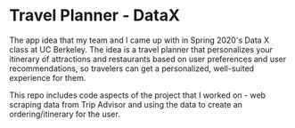 # Travel Planner - DataX

The app idea that my team and I came up with in Spring 2020's Data X class at UC Berkeley. The idea is a travel planner that personalizes your itinerary of attractions and restaurants based on user preferences and user recommendations, so travelers can get a personalized, well-suited experience for them. 

This repo includes code aspects of the project that I worked on - web scraping data from Trip Advisor and using the data to create an ordering/itinerary for the user. 